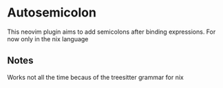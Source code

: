 # Autosemicolon

This neovim plugin aims to add semicolons after binding expressions.
For now only in the nix language

## Notes
Works not all the time becaus of the treesitter grammar for nix
